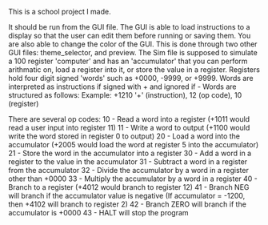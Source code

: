 This is a school project I made.

It should be run from the GUI file.
The GUI is able to load instructions to a display so that the user can edit them before running or saving them.
You are also able to change the color of the GUI. This is done through two other GUI files: theme_selector, and preview.
The Sim file is supposed to simulate a 100 register 'computer' and has an 'accumulator' that you can perform arithmatic on, load a register into it, or store the value in a register.
Registers hold four digit signed 'words' such as +0000, -9999, or +9999.
Words are interpreted as instructions if signed with + and ignored if -
Words are structured as follows:
Example: +1210
'+' (instruction), 12 (op code), 10 (register)

There are several op codes:
10 - Read a word into a register (+1011 would read a user input into register 11)
11 - Write a word to output (+1100 would write the word stored in register 0 to output)
20 - Load a word into the accumulator (+2005 would load the word at register 5 into the accumulator)
21 - Store the word in the accumulator into a register
30 - Add a word in a register to the value in the accumulator
31 - Subtract a word in a register from the accumulator
32 - Divide the accumulator by a word in a register other than +0000
33 - Multiply the accumulator by a word in a register
40 - Branch to a register (+4012 would branch to register 12)
41 - Branch NEG will branch if the accumulator value is negative (If accumulator = -1200, then +4102 will branch to register 2)
42 - Branch ZERO will branch if the accumulator is +0000
43 - HALT will stop the program

